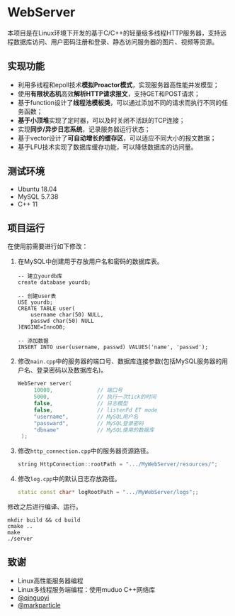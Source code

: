 # WebServer

本项目是在Linux环境下开发的基于C/C++的轻量级多线程HTTP服务器，支持远程数据库访问、用户密码注册和登录、静态访问服务器的图片、视频等资源。

## 实现功能

- 利用多线程和epoll技术**模拟Proactor模式**，实现服务器高性能并发模型；
- 使用**有限状态机**高效**解析HTTP请求报文**，支持GET和POST请求；
- 基于function设计了**线程池模板类**，可以通过添加不同的请求而执行不同的任务函数；
- **基于小顶堆**实现了定时器，可以及时关闭不活跃的TCP连接；
- 实现**同步/异步日志系统**，记录服务器运行状态；
- 基于vector设计了**可自动增长的缓存区**，可以适应不同大小的报文数据；
- 基于LFU技术实现了数据库缓存功能，可以降低数据库的访问量。

## 测试环境

* Ubuntu 18.04
* MySQL 5.7.38
* C++ 11

## 项目运行

在使用前需要进行如下修改：

1. 在MySQL中创建用于存放用户名和密码的数据库表。

   ```mysql
   -- 建立yourdb库
   create database yourdb;
   
   -- 创建user表
   USE yourdb;
   CREATE TABLE user(
       username char(50) NULL,
       passwd char(50) NULL
   )ENGINE=InnoDB;
   
   -- 添加数据
   INSERT INTO user(username, passwd) VALUES('name', 'passwd');
   ```

2. 修改`main.cpp`中的服务器的端口号、数据库连接参数(包括MySQL服务器的用户名、登录密码以及数据库名)。

   ```c++
   WebServer server(
        10000,              // 端口号
        5000,               // 执行一次tick的时间
        false,              // 日志模型
        false,              // listenFd ET mode
        "username",         // MySQL用户名
        "passward",         // MySQL登录密码
        "dbname"            // MySQL使用的数据库
    );
   ```

3. 修改`http_connection.cpp`中的服务器资源路径。

   ```c++
   string HttpConnection::rootPath = ".../MyWebServer/resources/";
   ```

4. 修改`log.cpp`中的默认日志存放路径。

   ```c++
   static const char* logRootPath = ".../MyWebServer/logs";;
   ```

修改之后进行编译、运行。

```shell
mkdir build && cd build
cmake ..
make
./server
```

## 致谢

- Linux高性能服务器编程
- Linux多线程服务端编程：使用muduo C++网络库
- [@qinguoyi](https://github.com/qinguoyi/TinyWebServer)
- [@markparticle](https://github.com/markparticle/WebServer)
